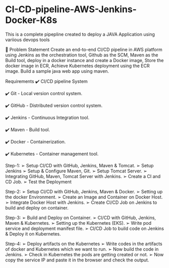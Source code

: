 # CI-CD-pipeline-AWS-Jenkins-Docker-K8s
This is a complete pipepline created to deploy a JAVA Application using variious devops tools 

📌 Problem Statement
Create an end-to-end CI/CD pipeline in AWS platform using Jenkins as the orchestration tool, Github as the SCM, Maven as the Build tool, deploy in a docker instance and create a Docker image, Store the docker image in ECR, Achieve Kubernetes deployment using the ECR image. Build a sample java web app using maven.


Requirements
✔️ CI/CD pipeline System

✔️ Git - Local version control system.

✔️ GitHub - Distributed version control system.

✔️ Jenkins - Continuous Integration tool.

✔️ Maven - Build tool.

✔️ Docker - Containerization.

✔️ Kubernetes - Container management tool.


Step-1:
➢ Setup CI/CD with GitHub, Jenkins, Maven & Tomcat.
➢ Setup Jenkins
➢ Setup & Configure Maven, Git.
➢ Setup Tomcat Server.
➢ Integrating GitHub, Maven, Tomcat Server with Jenkins.
➢ Create a CI and CD Job.
➢ Test the Deployment

Step-2:
➢ Setup CI/CD with GitHub, Jenkins, Maven & Docker.
➢ Setting up the docker Environment.
➢ Create an Image and Container on Docker Host.
➢ Integrate Docker Host with Jenkins.
➢ Create CI/CD Job on Jenkins to build and deploy on container.

Step-3:
➢ Build and Deploy on Container. ➢ CI/CD with GitHub, Jenkins, Maven & Kubernetes.
➢ Setting up the Kubernetes (EKS).
➢ Write pod service and deployment manifest file.
➢ CI/CD Job to build code on Jenkins & Deploy it on Kubernetes.

Step-4:
➢ Deploy artifacts on the Kubernetes
➢ Write codes in the artifacts of docker and Kubernetes which we want to run.
➢ Now build the code in Jenkins.
➢ Check in Kubernetes the pods are getting created or not.
➢ Now copy the service IP and paste it in the browser and check the output.

